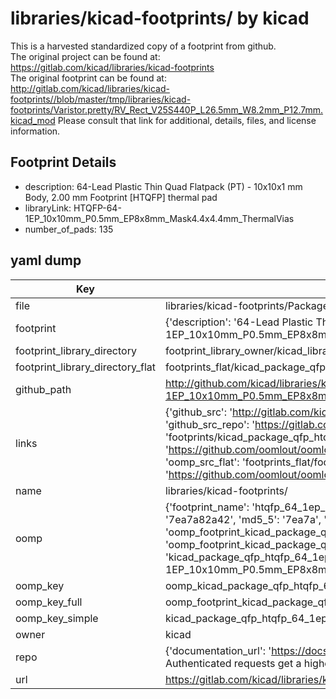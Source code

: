 # libraries/kicad-footprints/ by kicad  
This is a harvested standardized copy of a footprint from github.  
The original project can be found at:  
https://gitlab.com/kicad/libraries/kicad-footprints  
The original footprint can be found at:
http://gitlab.com/kicad/libraries/kicad-footprints//blob/master/tmp/libraries/kicad-footprints/Varistor.pretty/RV_Rect_V25S440P_L26.5mm_W8.2mm_P12.7mm.kicad_mod
Please consult that link for additional, details, files, and license information.  
## Footprint Details
* description: 64-Lead Plastic Thin Quad Flatpack (PT) - 10x10x1 mm Body, 2.00 mm Footprint [HTQFP] thermal pad  
* libraryLink: HTQFP-64-1EP_10x10mm_P0.5mm_EP8x8mm_Mask4.4x4.4mm_ThermalVias  
* number_of_pads: 135  
## yaml dump  
| Key | Value |  
| --- | --- |  
| file | libraries/kicad-footprints/Package_QFP.pretty/HTQFP-64-1EP_10x10mm_P0.5mm_EP8x8mm_Mask4.4x4.4mm_ThermalVias.kicad_mod |  
| footprint | {'description': '64-Lead Plastic Thin Quad Flatpack (PT) - 10x10x1 mm Body, 2.00 mm Footprint [HTQFP] thermal pad', 'libraryLink': 'HTQFP-64-1EP_10x10mm_P0.5mm_EP8x8mm_Mask4.4x4.4mm_ThermalVias', 'number_of_pads': 135} |  
| footprint_library_directory | footprint_library_owner/kicad_libraries/kicad-footprints/ |  
| footprint_library_directory_flat | footprints_flat/kicad_package_qfp_htqfp_64_1ep_10x10mm_p0_5mm_ep8x8mm_mask4_4x4_4mm_thermalvias/working |  
| github_path | http://github.com/kicad/libraries/kicad-footprints//blob/master/tmp/libraries/kicad-footprints/Package_QFP.pretty/HTQFP-64-1EP_10x10mm_P0.5mm_EP8x8mm_Mask4.4x4.4mm_ThermalVias.kicad_mod |  
| links | {'github_src': 'http://gitlab.com/kicad/libraries/kicad-footprints//blob/master/tmp/libraries/kicad-footprints/Varistor.pretty/RV_Rect_V25S440P_L26.5mm_W8.2mm_P12.7mm.kicad_mod', 'github_src_repo': 'https://gitlab.com/kicad/libraries/kicad-footprints', 'oomp_bot': 'footprints/kicad_package_qfp_htqfp_64_1ep_10x10mm_p0_5mm_ep8x8mm_mask4_4x4_4mm_thermalvias/working', 'oomp_bot_github': 'https://github.com/oomlout/oomlout_oomp_footprint_bot/tree/main/footprints/kicad_package_qfp_htqfp_64_1ep_10x10mm_p0_5mm_ep8x8mm_mask4_4x4_4mm_thermalvias/working', 'oomp_src_flat': 'footprints_flat/footprints_flat/kicad_package_qfp_htqfp_64_1ep_10x10mm_p0_5mm_ep8x8mm_mask4_4x4_4mm_thermalvias/working', 'oomp_src_flat_github': 'https://github.com/oomlout/oomlout_oomp_footprint_src/tree/main/footprints_flat/kicad_package_qfp_htqfp_64_1ep_10x10mm_p0_5mm_ep8x8mm_mask4_4x4_4mm_thermalvias/working'} |  
| name | libraries/kicad-footprints/ |  
| oomp | {'footprint_name': 'htqfp_64_1ep_10x10mm_p0_5mm_ep8x8mm_mask4_4x4_4mm_thermalvias', 'library_name': 'package_qfp', 'md5': '7ea7a82a423ad73634ad389b981f3d7f', 'md5_10': '7ea7a82a42', 'md5_5': '7ea7a', 'md5_6': '7ea7a8', 'oomp_key': 'oomp_kicad_package_qfp_htqfp_64_1ep_10x10mm_p0_5mm_ep8x8mm_mask4_4x4_4mm_thermalvias', 'oomp_key_extra': 'oomp_footprint_kicad_package_qfp_htqfp_64_1ep_10x10mm_p0_5mm_ep8x8mm_mask4_4x4_4mm_thermalvias', 'oomp_key_full': 'oomp_footprint_kicad_package_qfp_htqfp_64_1ep_10x10mm_p0_5mm_ep8x8mm_mask4_4x4_4mm_thermalvias_7ea7a8', 'oomp_key_simple': 'kicad_package_qfp_htqfp_64_1ep_10x10mm_p0_5mm_ep8x8mm_mask4_4x4_4mm_thermalvias', 'original_filename': 'libraries/kicad-footprints/Package_QFP.pretty/HTQFP-64-1EP_10x10mm_P0.5mm_EP8x8mm_Mask4.4x4.4mm_ThermalVias.kicad_mod', 'owner_name': 'kicad'} |  
| oomp_key | oomp_kicad_package_qfp_htqfp_64_1ep_10x10mm_p0_5mm_ep8x8mm_mask4_4x4_4mm_thermalvias |  
| oomp_key_full | oomp_footprint_kicad_package_qfp_htqfp_64_1ep_10x10mm_p0_5mm_ep8x8mm_mask4_4x4_4mm_thermalvias |  
| oomp_key_simple | kicad_package_qfp_htqfp_64_1ep_10x10mm_p0_5mm_ep8x8mm_mask4_4x4_4mm_thermalvias |  
| owner | kicad |  
| repo | {'documentation_url': 'https://docs.github.com/rest/overview/resources-in-the-rest-api#rate-limiting', 'message': "API rate limit exceeded for 84.66.173.59. (But here's the good news: Authenticated requests get a higher rate limit. Check out the documentation for more details.)"} |  
| url | https://gitlab.com/kicad/libraries/kicad-footprints |  

